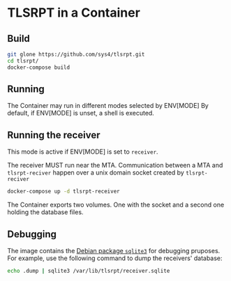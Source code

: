 # TLSRPT in a Container

## Build

```sh
git glone https://github.com/sys4/tlsrpt.git
cd tlsrpt/
docker-compose build
```

## Running

The Container may run in different modes selected by ENV[MODE]
By default, if ENV[MODE] is unset, a shell is executed.

## Running the receiver

This mode is active if ENV[MODE] is set to `receiver`.

The receiver MUST run near the MTA. Communication between a MTA and `tlsrpt-reciver`
happen over a unix domain socket created by `tlsrpt-reciver`

```sh
docker-compose up -d tlsrpt-receiver
```

The Container exports two volumes. One with the socket and a second one holding
the database files.

## Debugging

The image contains the [Debian package `sqlite3`](https://packages.debian.org/stable/sqlite3)
for debugging pruposes. For example, use the following command to dump the
receivers' database:

```sh
echo .dump | sqlite3 /var/lib/tlsrpt/receiver.sqlite
```
